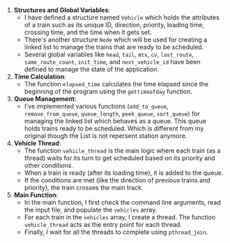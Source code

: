 1. **Structures and Global Variables**:
   - I have defined a structure named `Vehicle` which holds the attributes of a train such as its unique ID, direction, priority, loading time, crossing time, and the time when it gets set.
   - There's another structure `Node` which will be used for creating a linked list to manage the trains that are ready to be scheduled.
   - Several global variables like `head`, `tail`, `mtx`, `cv`, `last_route`, `same_route_count`, `init_time`, and `next_vehicle_id` have been defined to manage the state of the application.
2. **Time Calculation**:
   - The function `elapsed_time` calculates the time elapsed since the beginning of the program using the `gettimeofday` function.
3. **Queue Management**:
   - I've implemented various functions (`add_to_queue`, `remove_from_queue`, `queue_length`, `peek_queue`, `sort_queue`) for managing the linked list which behaves as a queue. This queue holds trains ready to be scheduled. Which is different from my original though the List is not repersent station anymore.
4. **Vehicle Thread**:
   - The function `vehicle_thread` is the main logic where each train (as a thread) waits for its turn to get scheduled based on its priority and other conditions.
   - When a train is ready (after its loading time), it is added to the queue.
   - If the conditions are met (like the direction of previous trains and priority), the train crosses the main track.
5. **Main Function**:
   - In the main function, I first check the command line arguments, read the input file, and populate the `vehicles` array.
   - For each train in the `vehicles` array, I create a thread. The function `vehicle_thread` acts as the entry point for each thread.
   - Finally, I wait for all the threads to complete using `pthread_join`.